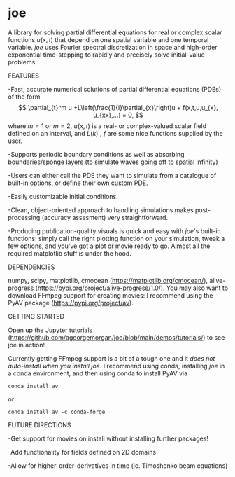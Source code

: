 # joe
A library for solving partial differential equations for real or complex scalar functions $u(x,t)$ that depend on one spatial variable and one temporal variable. *joe* uses Fourier spectral discretization in space and high-order exponential time-stepping to rapidly and precisely solve initial-value problems. 

FEATURES

-Fast, accurate numerical solutions of partial differential equations (PDEs) of the form 
$$
\partial_{t}^m u +L\left(\frac{1}{i}\partial_{x}\right)u + f(x,t,u,u_{x}, u_{xx},...) = 0,
$$
where $m=1$ or $m=2$, $u(x,t)$ is a real- or complex-valued scalar field defined on an interval, and $L(k)$ , $f$ are some nice functions supplied by the user.

-Supports periodic boundary conditions as well as absorbing boundaries/sponge layers (to simulate waves going off to spatial infinity)

-Users can either call the PDE they want to simulate from a catalogue of built-in options, or define their own custom PDE.

-Easily customizable initial conditions.

-Clean, object-oriented approach to handling simulations makes post-processing (accuracy assesment) very straightforward.      

-Producing publication-quality visuals is quick and easy with *joe*'s built-in functions: simply call the right plotting function on your simulation, tweak a few options, and you've got a plot or movie ready to go. Almost all the required matplotlib stuff is under the hood.  

DEPENDENCIES

numpy, scipy, matplotlib, cmocean (https://matplotlib.org/cmocean/), alive-progress (https://pypi.org/project/alive-progress/1.0/). You may also want to download FFmpeg support for creating movies: I recommend using the PyAV package (https://pypi.org/project/av).

GETTING STARTED
 
Open up the Jupyter tutorials (https://github.com/ageorgemorgan/joe/blob/main/demos/tutorials/) to see joe in action!

Currently getting FFmpeg support is a bit of a tough one and it *does not auto-install when you install joe*. I recommend using conda, installing *joe* in a conda environment, and then using conda to install PyAV via 

```
conda install av
```

or 

```
conda install av -c conda-forge
```

FUTURE DIRECTIONS

-Get support for movies on install without installing further packages!

-Add functionality for fields defined on 2D domains 

-Allow for higher-order-derivatives in time (ie. Timoshenko beam equations)
